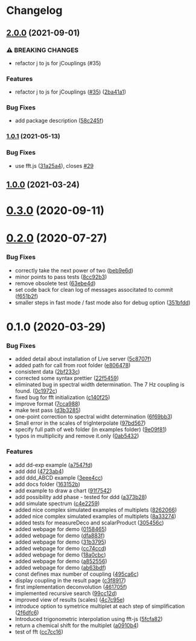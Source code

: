 # Changelog

## [2.0.0](https://www.github.com/cheminfo/multiplet-analysis/compare/v1.0.1...v2.0.0) (2021-09-01)


### ⚠ BREAKING CHANGES

* refactor j to js for jCouplings (#35)

### Features

* refactor j to js for jCouplings ([#35](https://www.github.com/cheminfo/multiplet-analysis/issues/35)) ([2ba41a1](https://www.github.com/cheminfo/multiplet-analysis/commit/2ba41a139612050e3397c53e5cd10c4974789f06))


### Bug Fixes

* add package description ([58c245f](https://www.github.com/cheminfo/multiplet-analysis/commit/58c245f2568b4967e97c9b2941c7bda6b6f3e319))

### [1.0.1](https://www.github.com/cheminfo/multiplet-analysis/compare/v1.0.0...v1.0.1) (2021-05-13)


### Bug Fixes

* use fft.js ([31a25a4](https://www.github.com/cheminfo/multiplet-analysis/commit/31a25a40ec216ed16f5a8ffcbdbedbaf0816a37f)), closes [#29](https://www.github.com/cheminfo/multiplet-analysis/issues/29)

## [1.0.0](https://github.com/cheminfo/multiplet-analysis/compare/v0.3.0...v1.0.0) (2021-03-24)

# [0.3.0](https://github.com/cheminfo/multiplet-analysis/compare/v0.2.0...v0.3.0) (2020-09-11)



# [0.2.0](https://github.com/cheminfo/multiplet-analysis/compare/v0.1.0...v0.2.0) (2020-07-27)


### Bug Fixes

* correctly take the next power of two ([beb9e6d](https://github.com/cheminfo/multiplet-analysis/commit/beb9e6d36cba977e80b39e8df7f403226e8f5234))
* minor points to pass tests ([8cc92b3](https://github.com/cheminfo/multiplet-analysis/commit/8cc92b39770a32817b8a744e11620cb6bd188d76))
* remove obsolete test ([63ebe4d](https://github.com/cheminfo/multiplet-analysis/commit/63ebe4dcc367c315bc51d26976c5e6f2d65d3f4d))
* set code back for clean log of messages associtated to commit ([f651b2f](https://github.com/cheminfo/multiplet-analysis/commit/f651b2ff8d8a389344a7a2940988cdc19676945f))
* smaller steps in fast mode / fast mode also for debug option ([351bfdd](https://github.com/cheminfo/multiplet-analysis/commit/351bfdd2a89bdd19e260583b998880ccef828887))



# 0.1.0 (2020-03-29)


### Bug Fixes

* added detail about installation of Live server ([5c8707f](https://github.com/cheminfo/multiplet-analysis/commit/5c8707f4be318c1232368a247f4b3ac728c3ed4d))
* added path for call from root folder ([e806478](https://github.com/cheminfo/multiplet-analysis/commit/e806478cd8ed50700ff7aabe7f0f810ede7d78a1))
* consistent data ([2bf233c](https://github.com/cheminfo/multiplet-analysis/commit/2bf233cd42dd9e498091975cd8b1f40a2e1319af))
* corrected some syntax prettier ([22f5459](https://github.com/cheminfo/multiplet-analysis/commit/22f5459fd96dc8e5411793ca209c1519e40295eb))
* eliminated bug in spectral width determination. The 7 Hz coupling is found. ([0c1972c](https://github.com/cheminfo/multiplet-analysis/commit/0c1972c1c87f036c1cc54955320ab13c7a7e3eb0))
* fixed bug for fft initialization ([c140f25](https://github.com/cheminfo/multiplet-analysis/commit/c140f251fb49aeda885f186afe2b1c8bd39d8760))
* improve format ([7cca988](https://github.com/cheminfo/multiplet-analysis/commit/7cca988ef177ca44cd0e962bd5988174af4cfb91))
* make test pass ([d3b3285](https://github.com/cheminfo/multiplet-analysis/commit/d3b32851edb4c1f5c9d8d04debf4bac47e7d7491))
* one-point correction to spectral widht determination ([6f69bb3](https://github.com/cheminfo/multiplet-analysis/commit/6f69bb37162cddd3c93b6ad97c9ac6f644b974a8))
* Small error in the scales of trigInterpolate ([97bd567](https://github.com/cheminfo/multiplet-analysis/commit/97bd5674cff77c27789a7284e9a79ee68d93083b))
* specify full path of web folder (in examples folder) ([9e09f81](https://github.com/cheminfo/multiplet-analysis/commit/9e09f810522bae117c8e6133ab13944149da51e0))
* typos in multiplicity and remove it.only ([0ab5432](https://github.com/cheminfo/multiplet-analysis/commit/0ab54328606a5e9a664d037a0a0429c4f47e0fb4))


### Features

* add dd-exp example ([a7547fd](https://github.com/cheminfo/multiplet-analysis/commit/a7547fdf6ff925d45761040ab3e06441aef2bf47))
* add ddd ([4723ab4](https://github.com/cheminfo/multiplet-analysis/commit/4723ab429e7d494b6f51c19f5f10e485405d8563))
* add ddd_ABCD example ([3eee4cc](https://github.com/cheminfo/multiplet-analysis/commit/3eee4cc8a025a8ed9bf35a860b25a6c869fbe7e9))
* add docs folder ([163152b](https://github.com/cheminfo/multiplet-analysis/commit/163152bc78baf3737eec564f0d65bdba5d669d87))
* add example to draw a chart ([91f7542](https://github.com/cheminfo/multiplet-analysis/commit/91f754289bcc167263fadd3d32b8e2613cf592f2))
* add possibility add phase - tested for ddd ([a373b28](https://github.com/cheminfo/multiplet-analysis/commit/a373b28eb862fb8ad350ce915f449fdcf9abb6d9))
* add simulate spectrum ([c4e2259](https://github.com/cheminfo/multiplet-analysis/commit/c4e2259e02f6c5ed43b0cedb0cec915dc67fc27d))
* added nice complex simulated examples of multiplets ([8262066](https://github.com/cheminfo/multiplet-analysis/commit/82620666654b0d6992b79b2a4be2995a176c90d3))
* added nice complex simulated examples of multiplets ([8a33274](https://github.com/cheminfo/multiplet-analysis/commit/8a3327413b6c500c862a889c2811962e32a10954))
* added tests for measureDeco and scalarProduct ([305456c](https://github.com/cheminfo/multiplet-analysis/commit/305456cdc2558ce4ffc756845ef7fe761c645d45))
* added webpage for demo ([0158465](https://github.com/cheminfo/multiplet-analysis/commit/01584652db9d34d14d6de08af582e0975b53b98b))
* added webpage for demo ([dfa883f](https://github.com/cheminfo/multiplet-analysis/commit/dfa883f047c732941751bcd3a8b84d7fac932392))
* added webpage for demo ([31b3795](https://github.com/cheminfo/multiplet-analysis/commit/31b3795f42ee9709bb868f488ad14aa4cc640809))
* added webpage for demo ([cc74ccd](https://github.com/cheminfo/multiplet-analysis/commit/cc74ccd99d11db871c2de6006c9b4e483c3cd6d2))
* added webpage for demo ([18a0cbc](https://github.com/cheminfo/multiplet-analysis/commit/18a0cbcee481b01c1098796824141e2a43465b9e))
* added webpage for demo ([a852556](https://github.com/cheminfo/multiplet-analysis/commit/a8525564c3c02b4215407faea10e39c69737d225))
* added webpage for demo ([ab63bdf](https://github.com/cheminfo/multiplet-analysis/commit/ab63bdf2e9c62fc9155b0960f8222f66716bb7f5))
* const defines max number of coupling ([495ca6c](https://github.com/cheminfo/multiplet-analysis/commit/495ca6c19df58714704ae5ff97802152018e6b22))
* display coupling in the result page ([c3f8917](https://github.com/cheminfo/multiplet-analysis/commit/c3f8917e4c1925b85db4874fd5d7002a5200ee46))
* first implementation deconvolution ([461705f](https://github.com/cheminfo/multiplet-analysis/commit/461705f547593306e915c8c94e7333385fc1e8a0))
* implemented recursive search ([99cc12d](https://github.com/cheminfo/multiplet-analysis/commit/99cc12dfd63bec9bdcf723beb38aa46b4b4a2748))
* improved view of results (scales) ([4c7c95e](https://github.com/cheminfo/multiplet-analysis/commit/4c7c95e9355417f2e618397c92c749a8c5b2635a))
* introduce option to symetrice multiplet at each step of simplification ([2f6dfc6](https://github.com/cheminfo/multiplet-analysis/commit/2f6dfc646d756359671c85035daf7c58d4dedd68))
* Introduced trigonometric interpolation using fft-js ([5fcfa82](https://github.com/cheminfo/multiplet-analysis/commit/5fcfa82b4ab797a78b808365e456300768607877))
* return a chemical shift for the multiplet ([a0910b4](https://github.com/cheminfo/multiplet-analysis/commit/a0910b45e1eafaa599a28f5b12e1ba3a32bad195))
* test of fft ([cc7cc16](https://github.com/cheminfo/multiplet-analysis/commit/cc7cc16ffe1f8cac4c785bd7dc6fd5c900784c02))
